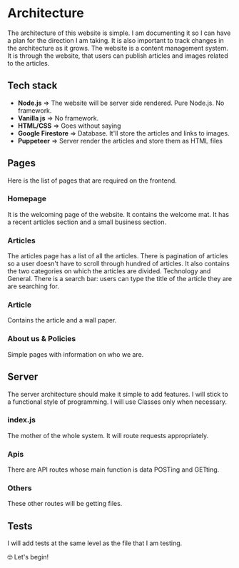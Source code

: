 # Architecture
The architecture of this website is simple. I am documenting it so I can have a plan for the direction I am taking. It is also important to track changes in the architecture as it grows.
The website is a content management system. It is through the website, that users can publish articles and images related to the articles.

## Tech stack
- **Node.js** => The website will be server side rendered. Pure Node.js. No framework.
- **Vanilla js** => No framework.
- **HTML/CSS** => Goes without saying
- **Google Firestore** => Database. It'll store the articles and links to images.
- **Puppeteer** => Server render the articles and store them as HTML files

## Pages
Here is the list of pages that are required on the frontend.

### Homepage
It is the welcoming page of the website.
It contains the welcome mat.
It has a recent articles section and a small business section.

### Articles
The articles page has a list of all the articles. There is pagination of articles so a user doesn't have to scroll through hundred of articles.
It also contains the two categories on which the articles are divided. Technology and General.
There is a search bar: users can type the title of the article they are are searching for.

### Article
Contains the article and a wall paper.

### About us & Policies
Simple pages with information on who we are.

## Server
The server architecture should make it simple to add features. I will stick to a functional style of programming. I will use Classes only when necessary.

### index.js
The mother of the whole system.
It will route requests appropriately.

### Apis
There are API routes whose main function is data POSTing and GETting.

### Others
These other routes will be getting files.

## Tests
I will add tests at the same level as the file that I am testing.

:nerd_face: Let's begin!